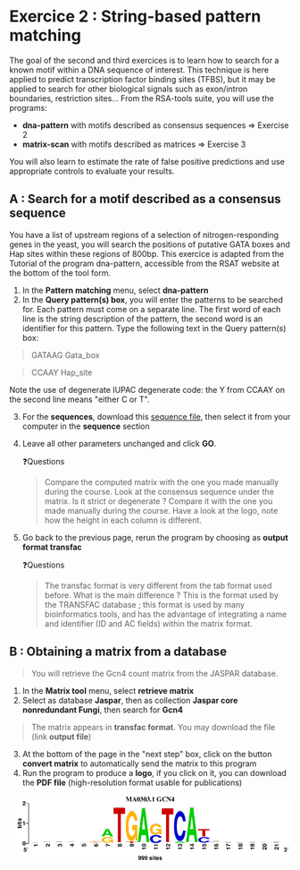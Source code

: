# Exercice 2 : String-based pattern matching

The goal of the second and third exercices is to learn how to search for a known motif within a DNA sequence of interest.
This technique is here applied to predict transcription factor binding sites (TFBS), but it may be applied to search for other biological signals such as exon/intron boundaries, restriction sites... From the RSA-tools suite, you will use the programs:

- **dna-pattern** with motifs described as consensus sequences => Exercise 2
- **matrix-scan** with motifs described as matrices => Exercise 3

You will also learn to estimate the rate of false positive predictions and use appropriate controls to evaluate your results. 

## A : Search for a motif described as a consensus sequence

You have a list of upstream regions of a selection of nitrogen-responding genes in the yeast, you will search the positions of putative GATA boxes and Hap sites within these regions of 800bp.
This exercice is adapted from the Tutorial of the program dna-pattern, accessible from the RSAT website at the bottom of the tool form. 

1. In the **Pattern matching** menu, select **dna-pattern**
2. In the **Query pattern(s) box**, you will enter the patterns to be searched for. Each pattern must come on a separate line. The first word of each line is the string description of the pattern, the second word is an identifier for this pattern. Type the following text in the Query pattern(s) box:

>GATAAG	  Gata_box

>CCAAY	  Hap_site

Note the use of degenerate IUPAC degenerate code: the Y from CCAAY on the second line means "either C or T".

3. For the **sequences**, download this [sequence file](/files/1_sequences_fasta.txt), then select it from your computer in the **sequence** section
4. Leave all other parameters unchanged and click **GO**.

    :question:Questions
    >Compare the computed matrix with the one you made manually during the course.
    Look at the consensus sequence under the matrix. Is it strict or degenerate ? Compare it with the one you made manually during the course.
    Have a look at the logo, note how the height in each column is different.
    
6. Go back to the previous page, rerun the program by choosing as **output format transfac**

    :question:Questions
    >The transfac format is very different from the tab format used before. What is the main difference ?
    This is the format used by the TRANSFAC database ; this format is used by many bioinformatics tools, and has the advantage of integrating a name and identifier (ID and AC fields) within the matrix format.
    
## B : Obtaining a matrix from a database

>You will retrieve the Gcn4 count matrix from the JASPAR database. 
1. In the **Matrix tool** menu, select **retrieve matrix**
2. Select as database **Jaspar**, then as collection **Jaspar core nonredundant Fungi**, then search for **Gcn4**
>The matrix appears in **transfac format**. You may download the file (link **output file**)
3. At the bottom of the page in the "next step" box, click on the button **convert matrix** to automatically send the matrix to this program
4. Run the program to produce a **logo**, if you click on it, you can download the **PDF file** (high-resolution format usable for publications)

![plot](./hands-on/logoExercice1.png)


